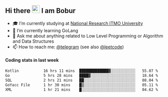## Hi there <img src="https://media.giphy.com/media/hvRJCLFzcasrR4ia7z/giphy.gif" width="25px" height="25px"> I am Bobur

- :mortar_board: I’m currently studying at [National Research ITMO University](https://itmo.ru/)
- :seedling: I’m currently learning GoLang
- :speech_balloon: Ask me about anything related to Low Level Programming or Algorithm and Data Structures
- :mailbox: How to reach me: [@telegram](https://t.me/octoant) (see also [@leetcode](https://leetcode.com/octoant/))    

#### Coding stats in last week

<!--START_SECTION:waka-->

```txt
Kotlin           16 hrs 11 mins  █████████████▓░░░░░░░░░░░   55.07 %
Go               5 hrs 28 mins   ████▓░░░░░░░░░░░░░░░░░░░░   18.64 %
SQL              2 hrs 21 mins   ██░░░░░░░░░░░░░░░░░░░░░░░   08.04 %
GoYacc File      1 hr 30 mins    █▒░░░░░░░░░░░░░░░░░░░░░░░   05.11 %
XML              1 hr 21 mins    █░░░░░░░░░░░░░░░░░░░░░░░░   04.62 %
```

<!--END_SECTION:waka-->
